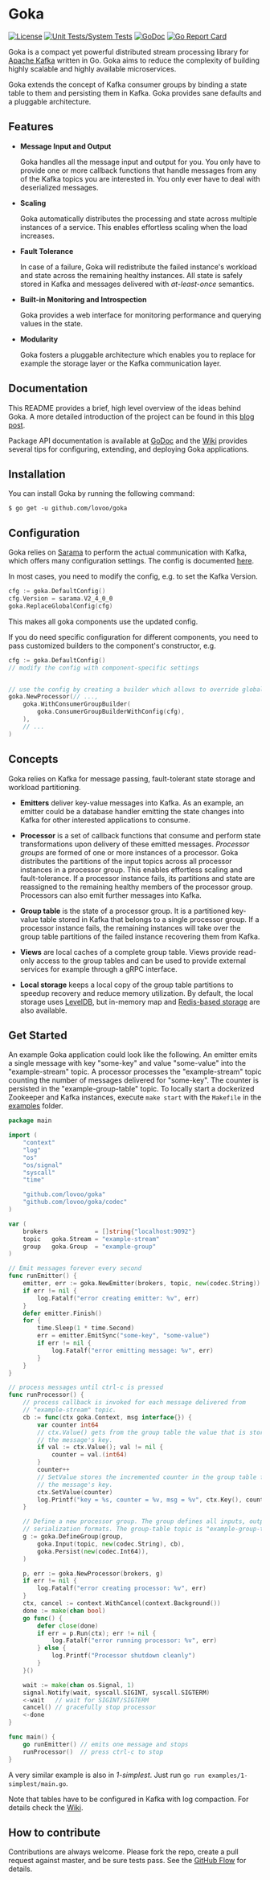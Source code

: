 # Goka 
[![License](https://img.shields.io/badge/License-BSD%203--Clause-blue.svg)](https://opensource.org/licenses/BSD-3-Clause) [![Unit Tests/System Tests](https://github.com/lovoo/goka/actions/workflows/main.yml/badge.svg)](https://github.com/lovoo/goka/actions/workflows/main.yml)
 [![GoDoc](https://godoc.org/github.com/lovoo/goka?status.svg)](https://godoc.org/github.com/lovoo/goka) [![Go Report Card](https://goreportcard.com/badge/github.com/lovoo/goka)](https://goreportcard.com/report/github.com/lovoo/goka)

Goka is a compact yet powerful distributed stream processing library for [Apache Kafka] written in Go. Goka aims to reduce the complexity of building highly scalable and highly available microservices.

Goka extends the concept of Kafka consumer groups by binding a state table to them and persisting them in Kafka. Goka provides sane defaults and a pluggable architecture.

## Features
  * **Message Input and Output**

    Goka handles all the message input and output for you. You only have to provide one or more callback functions that handle messages from any of the Kafka topics you are interested in. You only ever have to deal with deserialized messages.

  * **Scaling**

    Goka automatically distributes the processing and state across multiple instances of a service. This enables effortless scaling when the load increases.

  * **Fault Tolerance**

    In case of a failure, Goka will redistribute the failed instance's workload and state across the remaining healthy instances. All state is safely stored in Kafka and messages delivered with *at-least-once* semantics.

  * **Built-in Monitoring and Introspection**

    Goka provides a web interface for monitoring performance and querying values in the state.

  * **Modularity**

    Goka fosters a pluggable architecture which enables you to replace for example the storage layer or the Kafka communication layer.

## Documentation

This README provides a brief, high level overview of the ideas behind Goka.
A more detailed introduction of the project can be found in this [blog post](https://lovoodotblog.wordpress.com/2017/05/23/goka/).

Package API documentation is available at [GoDoc] and the [Wiki](https://github.com/lovoo/goka/wiki/Tips#configuring-log-compaction-for-table-topics) provides several tips for configuring, extending, and deploying Goka applications.

## Installation

You can install Goka by running the following command:

``$ go get -u github.com/lovoo/goka``

## Configuration

Goka relies on [Sarama](https://github.com/Shopify/sarama) to perform the actual communication with Kafka, which offers many configuration settings. The config is documented [here](https://godoc.org/github.com/Shopify/sarama#Config).

In most cases, you need to modify the config, e.g. to set the Kafka Version.

```go
cfg := goka.DefaultConfig()
cfg.Version = sarama.V2_4_0_0
goka.ReplaceGlobalConfig(cfg)
```

This makes all goka components use the updated config.

If you do need specific configuration for different components, you need to pass customized builders to the 
component's constructor, e.g.

```go
cfg := goka.DefaultConfig()
// modify the config with component-specific settings


// use the config by creating a builder which allows to override global config
goka.NewProcessor(// ...,
	goka.WithConsumerGroupBuilder(
		goka.ConsumerGroupBuilderWithConfig(cfg),
	),
	// ...
)
```

## Concepts

Goka relies on Kafka for message passing, fault-tolerant state storage and workload partitioning.

* **Emitters** deliver key-value messages into Kafka. As an example, an emitter could be a database handler emitting the state changes into Kafka for other interested applications to consume.

* **Processor** is a set of callback functions that consume and perform state transformations upon delivery of these emitted messages. *Processor groups* are formed of one or more instances of a processor. Goka distributes the partitions of the input topics across all processor instances in a processor group. This enables effortless scaling and fault-tolerance. If a processor instance fails, its partitions and state are reassigned to the remaining healthy members of the processor group. Processors can also emit further messages into Kafka.

* **Group table** is the state of a processor group. It is a partitioned key-value table stored in Kafka that belongs to a single processor group. If a processor instance fails, the remaining instances will take over the group table partitions of the failed instance recovering them from Kafka.

* **Views** are local caches of a complete group table. Views provide read-only access to the group tables and can be used to provide external services for example through a gRPC interface.

* **Local storage** keeps a local copy of the group table partitions to speedup recovery and reduce memory utilization. By default, the local storage uses [LevelDB](https://github.com/syndtr/goleveldb), but in-memory map and [Redis-based storage](https://github.com/lovoo/goka/tree/master/storage/redis) are also available.


## Get Started

An example Goka application could look like the following.
An emitter emits a single message with key "some-key" and value "some-value" into the "example-stream" topic.
A processor processes the "example-stream" topic counting the number of messages delivered for "some-key".
The counter is persisted in the "example-group-table" topic.
To locally start a dockerized Zookeeper and Kafka instances, execute `make start` with the `Makefile` in the [examples] folder.

```go
package main

import (
	"context"
	"log"
	"os"
	"os/signal"
	"syscall"
	"time"

	"github.com/lovoo/goka"
	"github.com/lovoo/goka/codec"
)

var (
	brokers             = []string{"localhost:9092"}
	topic   goka.Stream = "example-stream"
	group   goka.Group  = "example-group"
)

// Emit messages forever every second
func runEmitter() {
	emitter, err := goka.NewEmitter(brokers, topic, new(codec.String))
	if err != nil {
		log.Fatalf("error creating emitter: %v", err)
	}
	defer emitter.Finish()
	for {
		time.Sleep(1 * time.Second)
		err = emitter.EmitSync("some-key", "some-value")
		if err != nil {
			log.Fatalf("error emitting message: %v", err)
		}
	}
}

// process messages until ctrl-c is pressed
func runProcessor() {
	// process callback is invoked for each message delivered from
	// "example-stream" topic.
	cb := func(ctx goka.Context, msg interface{}) {
		var counter int64
		// ctx.Value() gets from the group table the value that is stored for
		// the message's key.
		if val := ctx.Value(); val != nil {
			counter = val.(int64)
		}
		counter++
		// SetValue stores the incremented counter in the group table for in
		// the message's key.
		ctx.SetValue(counter)
		log.Printf("key = %s, counter = %v, msg = %v", ctx.Key(), counter, msg)
	}

	// Define a new processor group. The group defines all inputs, outputs, and
	// serialization formats. The group-table topic is "example-group-table".
	g := goka.DefineGroup(group,
		goka.Input(topic, new(codec.String), cb),
		goka.Persist(new(codec.Int64)),
	)

	p, err := goka.NewProcessor(brokers, g)
	if err != nil {
		log.Fatalf("error creating processor: %v", err)
	}
	ctx, cancel := context.WithCancel(context.Background())
	done := make(chan bool)
	go func() {
		defer close(done)
		if err = p.Run(ctx); err != nil {
			log.Fatalf("error running processor: %v", err)
		} else {
			log.Printf("Processor shutdown cleanly")
		}
	}()

	wait := make(chan os.Signal, 1)
	signal.Notify(wait, syscall.SIGINT, syscall.SIGTERM)
	<-wait   // wait for SIGINT/SIGTERM
	cancel() // gracefully stop processor
	<-done
}

func main() {
	go runEmitter() // emits one message and stops
	runProcessor()  // press ctrl-c to stop
}

```
A very similar example is also in *1-simplest*. Just run `go run examples/1-simplest/main.go`.

Note that tables have to be configured in Kafka with log compaction.
For details check the [Wiki](https://github.com/lovoo/goka/wiki/Tips#configuring-log-compaction-for-table-topics).

## How to contribute

Contributions are always welcome.
Please fork the repo, create a pull request against master, and be sure tests pass.
See the [GitHub Flow] for details.

[Apache Kafka]: https://kafka.apache.org/
[GoDoc]: https://godoc.org/github.com/lovoo/goka
[examples]: https://github.com/lovoo/goka/tree/master/examples
[GitHub Flow]: https://guides.github.com/introduction/flow
